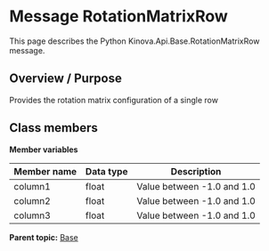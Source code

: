 # Message RotationMatrixRow

This page describes the Python Kinova.Api.Base.RotationMatrixRow message.

## Overview / Purpose

Provides the rotation matrix configuration of a single row

## Class members

 **Member variables** 

|Member name|Data type|Description|
|-----------|---------|-----------|
|column1|float|Value between -1.0 and 1.0|
|column2|float|Value between -1.0 and 1.0|
|column3|float|Value between -1.0 and 1.0|

**Parent topic:** [Base](../references/summary_Base.md)


